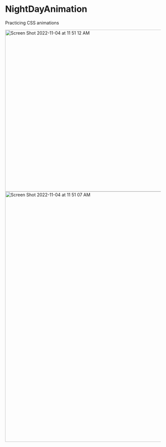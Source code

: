 # NightDayAnimation
Practicing CSS animations

<img width="524" alt="Screen Shot 2022-11-04 at 11 51 12 AM" src="https://user-images.githubusercontent.com/98127121/200031437-945ad0b4-da59-40f4-ba80-4204eceff0fd.png">
<img width="811" alt="Screen Shot 2022-11-04 at 11 51 07 AM" src="https://user-images.githubusercontent.com/98127121/200031493-251a6125-b169-4fb8-9153-3b3c5c0cead6.png">
